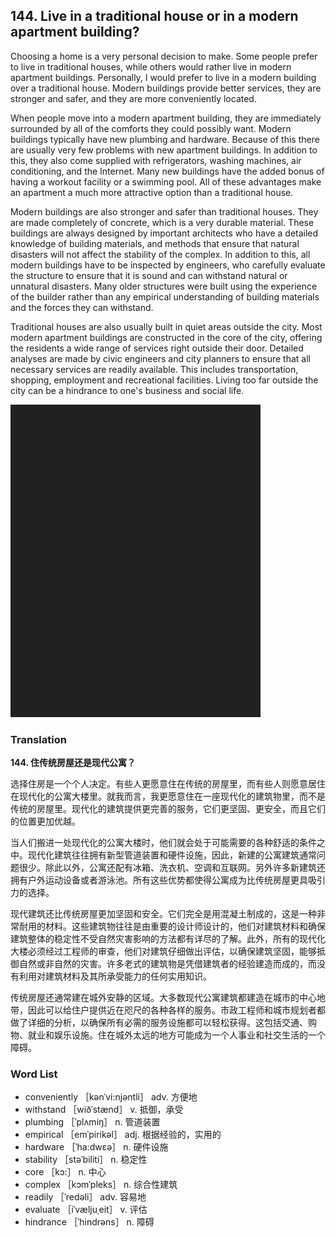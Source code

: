 ## 144. Live in a traditional house or in a modern apartment building?

Choosing a home is a very personal decision to make. Some people prefer to live in traditional houses, while others would rather live in modern apartment buildings. Personally, I would prefer to live in a modern building over a traditional house. Modern buildings provide better services, they are stronger and safer, and they are more conveniently located.

When people move into a modern apartment building, they are immediately surrounded by all of the comforts they could possibly want. Modern buildings typically have new plumbing and hardware. Because of this there are usually very few problems with new apartment buildings. In addition to this, they also come supplied with refrigerators, washing machines, air conditioning, and the Internet. Many new buildings have the added bonus of having a workout facility or a swimming pool. All of these advantages make an apartment a much more attractive option than a traditional house.

Modern buildings are also stronger and safer than traditional houses. They are made completely of concrete, which is a very durable material. These buildings are always designed by important architects who have a detailed knowledge of building materials, and methods that ensure that natural disasters will not affect the stability of the complex. In addition to this, all modern buildings have to be inspected by engineers, who carefully evaluate the structure to ensure that it is sound and can withstand natural or unnatural disasters. Many older structures were built using the experience of the builder rather than any empirical understanding of building materials and the forces they can withstand.

Traditional houses are also usually built in quiet areas outside the city. Most modern apartment buildings are constructed in the core of the city, offering the residents a wide range of services right outside their door. Detailed analyses are made by civic engineers and city planners to ensure that all necessary services are readily available. This includes transportation, shopping, employment and recreational facilities. Living too far outside the city can be a hindrance to one's business and social life.

![](images/padding_400x500.png)

### Translation

**144. 住传统房屋还是现代公寓？**

选择住房是一个个人决定。有些人更愿意住在传统的房屋里，而有些人则愿意居住在现代化的公寓大楼里。就我而言，我更愿意住在一座现代化的建筑物里，而不是传统的房屋里。现代化的建筑提供更完善的服务，它们更坚固、更安全，而且它们的位置更加优越。

当人们搬进一处现代化的公寓大楼时，他们就会处于可能需要的各种舒适的条件之中。现代化建筑往往拥有新型管道装置和硬件设施，因此，新建的公寓建筑通常问题很少。除此以外，公寓还配有冰箱、洗衣机、空调和互联网。另外许多新建筑还拥有户外运动设备或者游泳池。所有这些优势都使得公寓成为比传统房屋更具吸引力的选择。

现代建筑还比传统房屋更加坚固和安全。它们完全是用混凝土制成的，这是一种非常耐用的材料。这些建筑物往往是由重要的设计师设计的，他们对建筑材料和确保建筑整体的稳定性不受自然灾害影响的方法都有详尽的了解。此外，所有的现代化大楼必须经过工程师的审查，他们对建筑仔细做出评估，以确保建筑坚固，能够抵御自然或非自然的灾害。许多老式的建筑物是凭借建筑者的经验建造而成的，而没有利用对建筑材料及其所承受能力的任何实用知识。

传统房屋还通常建在城外安静的区域。大多数现代公寓建筑都建造在城市的中心地带，因此可以给住户提供近在咫尺的各种各样的服务。市政工程师和城市规划者都做了详细的分析，以确保所有必需的服务设施都可以轻松获得。这包括交通、购物、就业和娱乐设施。住在城外太远的地方可能成为一个人事业和社交生活的一个障碍。

### Word List

+ conveniently ［kənˈvi:njəntli］ adv. 方便地
+ withstand ［wiðˈstænd］ v. 抵御，承受
+ plumbing ［ˈplʌmiŋ］ n. 管道装置
+ empirical ［emˈpirikəl］ adj. 根据经验的，实用的
+ hardware ［ˈha:dwεə］ n. 硬件设施
+ stability ［stəˈbiliti］ n. 稳定性
+ core ［kɔ:］ n. 中心
+ complex ［kɔmˈpleks］ n. 综合性建筑
+ readily ［ˈredəli］ adv. 容易地
+ evaluate ［iˈvæljuˌeit］ v. 评估
+ hindrance ［ˈhindrəns］ n. 障碍  



